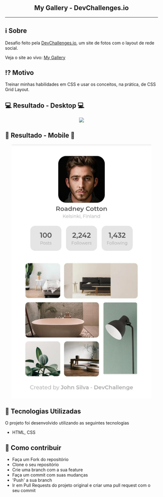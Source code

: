 <h2 align="center">My Gallery - DevChallenges.io</h2>

___


## :information_source: Sobre

Desafio feito pela [DevChallenges.io](https://devchallenges.io), um site de fotos com o layout de rede social.

Veja o site ao vivo: [My Gallery](https://gallery-john.netlify.app)

## :interrobang: Motivo

Treinar minhas habilidades em CSS e usar os conceitos, na prática, de CSS Grid Layout.

## :computer: Resultado - Desktop :computer:

<p align="center">
    <img width="460px" align="center" src="./public/toReadme/mygallery-desktop.gif">
</p>

## :iphone: Resultado - Mobile :iphone:


<p align="center">
    <img width="460px" align="center" src="./public/toReadme/mygallery-mobile.jpeg">
</p>


## :rocket: Tecnologias Utilizadas 

O projeto foi desenvolvido utilizando as seguintes tecnologias

- HTML, CSS 

## :link: Como contribuir 

- Faça um Fork do repositório
- Clone o seu repositório
- Crie uma branch com a sua feature
- Faça um commit com suas mudanças
- 'Push' a sua branch
- Ir em Pull Requests do projeto original e criar uma pull request com o seu commit
